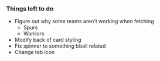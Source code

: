 ### Things left to do


- Figure out why some teams aren't working when fetching
    - Spurs
    - Warriors
- Modify back of card styling
- Fix spinner to something bball related
- Change tab icon


